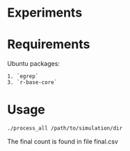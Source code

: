 Experiments
============

# Requirements

Ubuntu packages:

    1. `egrep`
    3. `r-base-core`

# Usage

```bash
./process_all /path/to/simulation/dir
```

The final count is found in file final.csv

